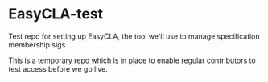 # EasyCLA-test

Test repo for setting up EasyCLA, the tool we'll use to manage specification membership sigs.

This is a temporary repo which is in place to enable regular contributors to test access before we go live.

